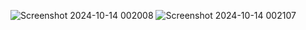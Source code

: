 
![Screenshot 2024-10-14 002008](https://github.com/user-attachments/assets/9bdf08c0-c851-4078-8198-f0a18fb93bdb)
![Screenshot 2024-10-14 002107](https://github.com/user-attachments/assets/12b00330-37c7-476a-a42c-9f91c3130d10)

